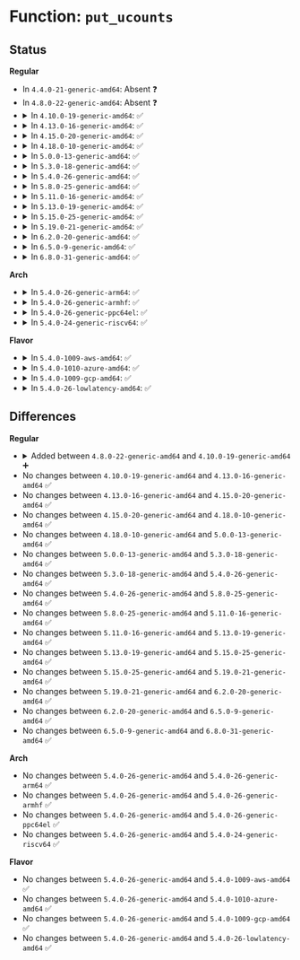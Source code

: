 # Function: <code>put_ucounts</code>

## Status
<b>Regular</b>
<ul>
<li>
In <code>4.4.0-21-generic-amd64</code>: Absent ❓
</li>
<li>
In <code>4.8.0-22-generic-amd64</code>: Absent ❓
</li>
<li>
<details>
<summary>In <code>4.10.0-19-generic-amd64</code>: ✅</summary>

```c
void put_ucounts(struct ucounts * ucounts)
```

```json
{
  "name": "put_ucounts",
  "collision_type": "Unique Static",
  "inline_type": "No",
  "funcs": [
    {
      "addr": 18446744071579555312,
      "name": "put_ucounts",
      "external": false,
      "loc": "kernel/ucount.c:161",
      "file": "kernel/ucount.c",
      "inline": "seen, unknown",
      "caller_inline": [],
      "caller_func": [
        "kernel/ucount.c:dec_ucount",
        "kernel/ucount.c:inc_ucount"
      ]
    }
  ],
  "symbols": [
    {
      "addr": 18446744071579555312,
      "name": "put_ucounts",
      "section": ".text",
      "bind": "STB_LOCAL",
      "size": 107
    }
  ]
}
```
</details>
</li>
<li>
<details>
<summary>In <code>4.13.0-16-generic-amd64</code>: ✅</summary>

```c
void put_ucounts(struct ucounts * ucounts)
```

```json
{
  "name": "put_ucounts",
  "collision_type": "Unique Static",
  "inline_type": "No",
  "funcs": [
    {
      "addr": 18446744071579541968,
      "name": "put_ucounts",
      "external": false,
      "loc": "kernel/ucount.c:166",
      "file": "kernel/ucount.c",
      "inline": "seen, unknown",
      "caller_inline": [],
      "caller_func": [
        "kernel/ucount.c:dec_ucount",
        "kernel/ucount.c:inc_ucount"
      ]
    }
  ],
  "symbols": [
    {
      "addr": 18446744071579541968,
      "name": "put_ucounts",
      "section": ".text",
      "bind": "STB_LOCAL",
      "size": 100
    }
  ]
}
```
</details>
</li>
<li>
<details>
<summary>In <code>4.15.0-20-generic-amd64</code>: ✅</summary>

```c
void put_ucounts(struct ucounts * ucounts)
```

```json
{
  "name": "put_ucounts",
  "collision_type": "Unique Static",
  "inline_type": "No",
  "funcs": [
    {
      "addr": 18446744071579568688,
      "name": "put_ucounts",
      "external": false,
      "loc": "kernel/ucount.c:166",
      "file": "kernel/ucount.c",
      "inline": "seen, unknown",
      "caller_inline": [],
      "caller_func": [
        "kernel/ucount.c:dec_ucount",
        "kernel/ucount.c:inc_ucount"
      ]
    }
  ],
  "symbols": [
    {
      "addr": 18446744071579568688,
      "name": "put_ucounts",
      "section": ".text",
      "bind": "STB_LOCAL",
      "size": 100
    }
  ]
}
```
</details>
</li>
<li>
<details>
<summary>In <code>4.18.0-10-generic-amd64</code>: ✅</summary>

```c
void put_ucounts(struct ucounts * ucounts)
```

```json
{
  "name": "put_ucounts",
  "collision_type": "Unique Static",
  "inline_type": "No",
  "funcs": [
    {
      "addr": 18446744071579596864,
      "name": "put_ucounts",
      "external": false,
      "loc": "kernel/ucount.c:167",
      "file": "kernel/ucount.c",
      "inline": "seen, unknown",
      "caller_inline": [],
      "caller_func": [
        "kernel/ucount.c:dec_ucount",
        "kernel/ucount.c:inc_ucount"
      ]
    }
  ],
  "symbols": [
    {
      "addr": 18446744071579596864,
      "name": "put_ucounts",
      "section": ".text",
      "bind": "STB_LOCAL",
      "size": 100
    }
  ]
}
```
</details>
</li>
<li>
<details>
<summary>In <code>5.0.0-13-generic-amd64</code>: ✅</summary>

```c
void put_ucounts(struct ucounts * ucounts)
```

```json
{
  "name": "put_ucounts",
  "collision_type": "Unique Static",
  "inline_type": "No",
  "funcs": [
    {
      "addr": 18446744071579633984,
      "name": "put_ucounts",
      "external": false,
      "loc": "kernel/ucount.c:167",
      "file": "kernel/ucount.c",
      "inline": "seen, unknown",
      "caller_inline": [],
      "caller_func": [
        "kernel/ucount.c:dec_ucount",
        "kernel/ucount.c:inc_ucount"
      ]
    }
  ],
  "symbols": [
    {
      "addr": 18446744071579633984,
      "name": "put_ucounts",
      "section": ".text",
      "bind": "STB_LOCAL",
      "size": 100
    }
  ]
}
```
</details>
</li>
<li>
<details>
<summary>In <code>5.3.0-18-generic-amd64</code>: ✅</summary>

```c
void put_ucounts(struct ucounts * ucounts)
```

```json
{
  "name": "put_ucounts",
  "collision_type": "Unique Static",
  "inline_type": "No",
  "funcs": [
    {
      "addr": 18446744071579658816,
      "name": "put_ucounts",
      "external": false,
      "loc": "kernel/ucount.c:160",
      "file": "kernel/ucount.c",
      "inline": "seen, unknown",
      "caller_inline": [],
      "caller_func": [
        "kernel/ucount.c:dec_ucount",
        "kernel/ucount.c:inc_ucount"
      ]
    }
  ],
  "symbols": [
    {
      "addr": 18446744071579658816,
      "name": "put_ucounts",
      "section": ".text",
      "bind": "STB_LOCAL",
      "size": 109
    }
  ]
}
```
</details>
</li>
<li>
<details>
<summary>In <code>5.4.0-26-generic-amd64</code>: ✅</summary>

```c
void put_ucounts(struct ucounts * ucounts)
```

```json
{
  "name": "put_ucounts",
  "collision_type": "Unique Static",
  "inline_type": "No",
  "funcs": [
    {
      "addr": 18446744071579695888,
      "name": "put_ucounts",
      "external": false,
      "loc": "kernel/ucount.c:160",
      "file": "kernel/ucount.c",
      "inline": "seen, unknown",
      "caller_inline": [],
      "caller_func": [
        "kernel/ucount.c:dec_ucount",
        "kernel/ucount.c:inc_ucount"
      ]
    }
  ],
  "symbols": [
    {
      "addr": 18446744071579695888,
      "name": "put_ucounts",
      "section": ".text",
      "bind": "STB_LOCAL",
      "size": 109
    }
  ]
}
```
</details>
</li>
<li>
<details>
<summary>In <code>5.8.0-25-generic-amd64</code>: ✅</summary>

```c
void put_ucounts(struct ucounts * ucounts)
```

```json
{
  "name": "put_ucounts",
  "collision_type": "Unique Static",
  "inline_type": "No",
  "funcs": [
    {
      "addr": 18446744071579736592,
      "name": "put_ucounts",
      "external": false,
      "loc": "kernel/ucount.c:163",
      "file": "kernel/ucount.c",
      "inline": "seen, unknown",
      "caller_inline": [],
      "caller_func": [
        "kernel/ucount.c:dec_ucount",
        "kernel/ucount.c:inc_ucount"
      ]
    }
  ],
  "symbols": [
    {
      "addr": 18446744071579736592,
      "name": "put_ucounts",
      "section": ".text",
      "bind": "STB_LOCAL",
      "size": 111
    }
  ]
}
```
</details>
</li>
<li>
<details>
<summary>In <code>5.11.0-16-generic-amd64</code>: ✅</summary>

```c
void put_ucounts(struct ucounts * ucounts)
```

```json
{
  "name": "put_ucounts",
  "collision_type": "Unique Static",
  "inline_type": "No",
  "funcs": [
    {
      "addr": 18446744071579716544,
      "name": "put_ucounts",
      "external": false,
      "loc": "kernel/ucount.c:163",
      "file": "kernel/ucount.c",
      "inline": "seen, unknown",
      "caller_inline": [],
      "caller_func": [
        "kernel/ucount.c:dec_ucount",
        "kernel/ucount.c:inc_ucount"
      ]
    }
  ],
  "symbols": [
    {
      "addr": 18446744071579716544,
      "name": "put_ucounts",
      "section": ".text",
      "bind": "STB_LOCAL",
      "size": 111
    }
  ]
}
```
</details>
</li>
<li>
<details>
<summary>In <code>5.13.0-19-generic-amd64</code>: ✅</summary>

```c
void put_ucounts(struct ucounts * ucounts)
```

```json
{
  "name": "put_ucounts",
  "collision_type": "Unique Global",
  "inline_type": "No",
  "funcs": [
    {
      "addr": 18446744071579724672,
      "name": "put_ucounts",
      "external": true,
      "loc": "kernel/ucount.c:200",
      "file": "kernel/ucount.c",
      "inline": "seen, unknown",
      "caller_inline": [],
      "caller_func": [
        "kernel/cred.c:set_cred_ucounts",
        "kernel/cred.c:put_cred_rcu",
        "kernel/ucount.c:dec_ucount",
        "kernel/ucount.c:inc_ucount"
      ]
    }
  ],
  "symbols": [
    {
      "addr": 18446744071579724672,
      "name": "put_ucounts",
      "section": ".text",
      "bind": "STB_GLOBAL",
      "size": 111
    }
  ]
}
```
</details>
</li>
<li>
<details>
<summary>In <code>5.15.0-25-generic-amd64</code>: ✅</summary>

```c
void put_ucounts(struct ucounts * ucounts)
```

```json
{
  "name": "put_ucounts",
  "collision_type": "Unique Global",
  "inline_type": "No",
  "funcs": [
    {
      "addr": 18446744071579803248,
      "name": "put_ucounts",
      "external": true,
      "loc": "kernel/ucount.c:201",
      "file": "kernel/ucount.c",
      "inline": "seen, unknown",
      "caller_inline": [],
      "caller_func": [
        "kernel/cred.c:copy_creds",
        "kernel/cred.c:put_cred_rcu",
        "kernel/ucount.c:inc_rlimit_get_ucounts",
        "kernel/ucount.c:do_dec_rlimit_put_ucounts",
        "kernel/ucount.c:dec_ucount",
        "kernel/ucount.c:inc_ucount",
        "kernel/ucount.c:alloc_ucounts",
        "mm/mlock.c:user_shm_unlock",
        "ipc/mqueue.c:mqueue_evict_inode",
        "ipc/mqueue.c:mqueue_get_inode"
      ]
    }
  ],
  "symbols": [
    {
      "addr": 18446744071579803248,
      "name": "put_ucounts",
      "section": ".text",
      "bind": "STB_GLOBAL",
      "size": 211
    }
  ]
}
```
</details>
</li>
<li>
<details>
<summary>In <code>5.19.0-21-generic-amd64</code>: ✅</summary>

```c
void put_ucounts(struct ucounts * ucounts)
```

```json
{
  "name": "put_ucounts",
  "collision_type": "Unique Global",
  "inline_type": "No",
  "funcs": [
    {
      "addr": 18446744071579912944,
      "name": "put_ucounts",
      "external": true,
      "loc": "kernel/ucount.c:207",
      "file": "kernel/ucount.c",
      "inline": "seen, unknown",
      "caller_inline": [],
      "caller_func": [
        "kernel/cred.c:copy_creds",
        "kernel/cred.c:put_cred_rcu",
        "kernel/ucount.c:inc_rlimit_get_ucounts",
        "kernel/ucount.c:do_dec_rlimit_put_ucounts",
        "kernel/ucount.c:dec_ucount",
        "kernel/ucount.c:inc_ucount",
        "kernel/ucount.c:alloc_ucounts",
        "mm/mlock.c:user_shm_unlock",
        "ipc/mqueue.c:mqueue_evict_inode",
        "ipc/mqueue.c:mqueue_evict_inode",
        "ipc/mqueue.c:mqueue_get_inode"
      ]
    }
  ],
  "symbols": [
    {
      "addr": 18446744071579912944,
      "name": "put_ucounts",
      "section": ".text",
      "bind": "STB_GLOBAL",
      "size": 225
    }
  ]
}
```
</details>
</li>
<li>
<details>
<summary>In <code>6.2.0-20-generic-amd64</code>: ✅</summary>

```c
void put_ucounts(struct ucounts * ucounts)
```

```json
{
  "name": "put_ucounts",
  "collision_type": "Unique Global",
  "inline_type": "No",
  "funcs": [
    {
      "addr": 18446744071580066784,
      "name": "put_ucounts",
      "external": true,
      "loc": "kernel/ucount.c:203",
      "file": "kernel/ucount.c",
      "inline": "seen, unknown",
      "caller_inline": [],
      "caller_func": [
        "kernel/cred.c:copy_creds",
        "kernel/cred.c:put_cred_rcu",
        "kernel/ucount.c:inc_rlimit_get_ucounts",
        "kernel/ucount.c:do_dec_rlimit_put_ucounts",
        "kernel/ucount.c:dec_ucount",
        "kernel/ucount.c:inc_ucount",
        "kernel/ucount.c:alloc_ucounts",
        "mm/mlock.c:user_shm_unlock",
        "ipc/mqueue.c:mqueue_evict_inode",
        "ipc/mqueue.c:mqueue_evict_inode",
        "ipc/mqueue.c:mqueue_get_inode"
      ]
    }
  ],
  "symbols": [
    {
      "addr": 18446744071580066784,
      "name": "put_ucounts",
      "section": ".text",
      "bind": "STB_GLOBAL",
      "size": 225
    }
  ]
}
```
</details>
</li>
<li>
<details>
<summary>In <code>6.5.0-9-generic-amd64</code>: ✅</summary>

```c
void put_ucounts(struct ucounts * ucounts)
```

```json
{
  "name": "put_ucounts",
  "collision_type": "Unique Global",
  "inline_type": "No",
  "funcs": [
    {
      "addr": 18446744071580120112,
      "name": "put_ucounts",
      "external": true,
      "loc": "kernel/ucount.c:203",
      "file": "kernel/ucount.c",
      "inline": "seen, unknown",
      "caller_inline": [],
      "caller_func": [
        "kernel/cred.c:copy_creds",
        "kernel/cred.c:put_cred_rcu",
        "kernel/ucount.c:inc_rlimit_get_ucounts",
        "kernel/ucount.c:do_dec_rlimit_put_ucounts",
        "kernel/ucount.c:dec_ucount",
        "kernel/ucount.c:inc_ucount",
        "kernel/ucount.c:alloc_ucounts",
        "mm/mlock.c:user_shm_unlock",
        "ipc/mqueue.c:mqueue_evict_inode",
        "ipc/mqueue.c:mqueue_evict_inode",
        "ipc/mqueue.c:mqueue_get_inode"
      ]
    }
  ],
  "symbols": [
    {
      "addr": 18446744071580120112,
      "name": "put_ucounts",
      "section": ".text",
      "bind": "STB_GLOBAL",
      "size": 225
    }
  ]
}
```
</details>
</li>
<li>
<details>
<summary>In <code>6.8.0-31-generic-amd64</code>: ✅</summary>

```c
void put_ucounts(struct ucounts * ucounts)
```

```json
{
  "name": "put_ucounts",
  "collision_type": "Unique Global",
  "inline_type": "No",
  "funcs": [
    {
      "addr": 18446744071580165648,
      "name": "put_ucounts",
      "external": true,
      "loc": "kernel/ucount.c:204",
      "file": "kernel/ucount.c",
      "inline": "seen, unknown",
      "caller_inline": [],
      "caller_func": [
        "kernel/cred.c:copy_creds",
        "kernel/cred.c:put_cred_rcu",
        "kernel/ucount.c:inc_rlimit_get_ucounts",
        "kernel/ucount.c:do_dec_rlimit_put_ucounts",
        "kernel/ucount.c:dec_ucount",
        "kernel/ucount.c:inc_ucount",
        "kernel/ucount.c:alloc_ucounts",
        "mm/mlock.c:user_shm_unlock",
        "ipc/mqueue.c:mqueue_evict_inode",
        "ipc/mqueue.c:mqueue_evict_inode",
        "ipc/mqueue.c:mqueue_get_inode"
      ]
    }
  ],
  "symbols": [
    {
      "addr": 18446744071580165648,
      "name": "put_ucounts",
      "section": ".text",
      "bind": "STB_GLOBAL",
      "size": 225
    }
  ]
}
```
</details>
</li>
</ul>
<b>Arch</b>
<ul>
<li>
<details>
<summary>In <code>5.4.0-26-generic-arm64</code>: ✅</summary>

```c
void put_ucounts(struct ucounts * ucounts)
```

```json
{
  "name": "put_ucounts",
  "collision_type": "Unique Static",
  "inline_type": "No",
  "funcs": [
    {
      "addr": 18446603336490876976,
      "name": "put_ucounts",
      "external": false,
      "loc": "kernel/ucount.c:160",
      "file": "kernel/ucount.c",
      "inline": "seen, unknown",
      "caller_inline": [],
      "caller_func": [
        "kernel/ucount.c:dec_ucount",
        "kernel/ucount.c:inc_ucount"
      ]
    }
  ],
  "symbols": [
    {
      "addr": 18446603336490876976,
      "name": "put_ucounts",
      "section": ".text",
      "bind": "STB_LOCAL",
      "size": 244
    }
  ]
}
```
</details>
</li>
<li>
<details>
<summary>In <code>5.4.0-26-generic-armhf</code>: ✅</summary>

```c
void put_ucounts(struct ucounts * ucounts)
```

```json
{
  "name": "put_ucounts",
  "collision_type": "Unique Static",
  "inline_type": "No",
  "funcs": [
    {
      "addr": 3224893592,
      "name": "put_ucounts",
      "external": false,
      "loc": "kernel/ucount.c:160",
      "file": "kernel/ucount.c",
      "inline": "seen, unknown",
      "caller_inline": [],
      "caller_func": [
        "kernel/ucount.c:dec_ucount",
        "kernel/ucount.c:inc_ucount"
      ]
    }
  ],
  "symbols": [
    {
      "addr": 3224893592,
      "name": "put_ucounts",
      "section": ".text",
      "bind": "STB_LOCAL",
      "size": 128
    }
  ]
}
```
</details>
</li>
<li>
<details>
<summary>In <code>5.4.0-26-generic-ppc64el</code>: ✅</summary>

```c
void put_ucounts(struct ucounts * ucounts)
```

```json
{
  "name": "put_ucounts",
  "collision_type": "Unique Static",
  "inline_type": "No",
  "funcs": [
    {
      "addr": 13835058055283708976,
      "name": "put_ucounts",
      "external": false,
      "loc": "kernel/ucount.c:160",
      "file": "kernel/ucount.c",
      "inline": "seen, unknown",
      "caller_inline": [],
      "caller_func": [
        "kernel/ucount.c:dec_ucount",
        "kernel/ucount.c:inc_ucount"
      ]
    }
  ],
  "symbols": [
    {
      "addr": 13835058055283708976,
      "name": "put_ucounts",
      "section": ".text",
      "bind": "STB_LOCAL",
      "size": 228
    }
  ]
}
```
</details>
</li>
<li>
<details>
<summary>In <code>5.4.0-24-generic-riscv64</code>: ✅</summary>

```c
void put_ucounts(struct ucounts * ucounts)
```

```json
{
  "name": "put_ucounts",
  "collision_type": "Unique Static",
  "inline_type": "No",
  "funcs": [
    {
      "addr": 18446743936271529330,
      "name": "put_ucounts",
      "external": false,
      "loc": "kernel/ucount.c:160",
      "file": "kernel/ucount.c",
      "inline": "seen, unknown",
      "caller_inline": [],
      "caller_func": [
        "kernel/ucount.c:dec_ucount",
        "kernel/ucount.c:inc_ucount"
      ]
    }
  ],
  "symbols": [
    {
      "addr": 18446743936271529330,
      "name": "put_ucounts",
      "section": ".text",
      "bind": "STB_LOCAL",
      "size": 110
    }
  ]
}
```
</details>
</li>
</ul>
<b>Flavor</b>
<ul>
<li>
<details>
<summary>In <code>5.4.0-1009-aws-amd64</code>: ✅</summary>

```c
void put_ucounts(struct ucounts * ucounts)
```

```json
{
  "name": "put_ucounts",
  "collision_type": "Unique Static",
  "inline_type": "No",
  "funcs": [
    {
      "addr": 18446744071579672208,
      "name": "put_ucounts",
      "external": false,
      "loc": "kernel/ucount.c:160",
      "file": "kernel/ucount.c",
      "inline": "seen, unknown",
      "caller_inline": [],
      "caller_func": [
        "kernel/ucount.c:dec_ucount",
        "kernel/ucount.c:inc_ucount"
      ]
    }
  ],
  "symbols": [
    {
      "addr": 18446744071579672208,
      "name": "put_ucounts",
      "section": ".text",
      "bind": "STB_LOCAL",
      "size": 109
    }
  ]
}
```
</details>
</li>
<li>
<details>
<summary>In <code>5.4.0-1010-azure-amd64</code>: ✅</summary>

```c
void put_ucounts(struct ucounts * ucounts)
```

```json
{
  "name": "put_ucounts",
  "collision_type": "Unique Static",
  "inline_type": "No",
  "funcs": [
    {
      "addr": 18446744071579600560,
      "name": "put_ucounts",
      "external": false,
      "loc": "kernel/ucount.c:160",
      "file": "kernel/ucount.c",
      "inline": "seen, unknown",
      "caller_inline": [],
      "caller_func": [
        "kernel/ucount.c:dec_ucount",
        "kernel/ucount.c:inc_ucount"
      ]
    }
  ],
  "symbols": [
    {
      "addr": 18446744071579600560,
      "name": "put_ucounts",
      "section": ".text",
      "bind": "STB_LOCAL",
      "size": 109
    }
  ]
}
```
</details>
</li>
<li>
<details>
<summary>In <code>5.4.0-1009-gcp-amd64</code>: ✅</summary>

```c
void put_ucounts(struct ucounts * ucounts)
```

```json
{
  "name": "put_ucounts",
  "collision_type": "Unique Static",
  "inline_type": "No",
  "funcs": [
    {
      "addr": 18446744071579669440,
      "name": "put_ucounts",
      "external": false,
      "loc": "kernel/ucount.c:160",
      "file": "kernel/ucount.c",
      "inline": "seen, unknown",
      "caller_inline": [],
      "caller_func": [
        "kernel/ucount.c:dec_ucount",
        "kernel/ucount.c:inc_ucount"
      ]
    }
  ],
  "symbols": [
    {
      "addr": 18446744071579669440,
      "name": "put_ucounts",
      "section": ".text",
      "bind": "STB_LOCAL",
      "size": 109
    }
  ]
}
```
</details>
</li>
<li>
<details>
<summary>In <code>5.4.0-26-lowlatency-amd64</code>: ✅</summary>

```c
void put_ucounts(struct ucounts * ucounts)
```

```json
{
  "name": "put_ucounts",
  "collision_type": "Unique Static",
  "inline_type": "No",
  "funcs": [
    {
      "addr": 18446744071579703584,
      "name": "put_ucounts",
      "external": false,
      "loc": "kernel/ucount.c:160",
      "file": "kernel/ucount.c",
      "inline": "seen, unknown",
      "caller_inline": [],
      "caller_func": [
        "kernel/ucount.c:dec_ucount",
        "kernel/ucount.c:inc_ucount"
      ]
    }
  ],
  "symbols": [
    {
      "addr": 18446744071579703584,
      "name": "put_ucounts",
      "section": ".text",
      "bind": "STB_LOCAL",
      "size": 109
    }
  ]
}
```
</details>
</li>
</ul>

## Differences
<b>Regular</b>
<ul>
<li>
<details>
<summary>Added between <code>4.8.0-22-generic-amd64</code> and <code>4.10.0-19-generic-amd64</code> ➕</summary>

```c
void put_ucounts(struct ucounts * ucounts)
```
</details>
</li>
<li>
No changes between <code>4.10.0-19-generic-amd64</code> and <code>4.13.0-16-generic-amd64</code> ✅
</li>
<li>
No changes between <code>4.13.0-16-generic-amd64</code> and <code>4.15.0-20-generic-amd64</code> ✅
</li>
<li>
No changes between <code>4.15.0-20-generic-amd64</code> and <code>4.18.0-10-generic-amd64</code> ✅
</li>
<li>
No changes between <code>4.18.0-10-generic-amd64</code> and <code>5.0.0-13-generic-amd64</code> ✅
</li>
<li>
No changes between <code>5.0.0-13-generic-amd64</code> and <code>5.3.0-18-generic-amd64</code> ✅
</li>
<li>
No changes between <code>5.3.0-18-generic-amd64</code> and <code>5.4.0-26-generic-amd64</code> ✅
</li>
<li>
No changes between <code>5.4.0-26-generic-amd64</code> and <code>5.8.0-25-generic-amd64</code> ✅
</li>
<li>
No changes between <code>5.8.0-25-generic-amd64</code> and <code>5.11.0-16-generic-amd64</code> ✅
</li>
<li>
No changes between <code>5.11.0-16-generic-amd64</code> and <code>5.13.0-19-generic-amd64</code> ✅
</li>
<li>
No changes between <code>5.13.0-19-generic-amd64</code> and <code>5.15.0-25-generic-amd64</code> ✅
</li>
<li>
No changes between <code>5.15.0-25-generic-amd64</code> and <code>5.19.0-21-generic-amd64</code> ✅
</li>
<li>
No changes between <code>5.19.0-21-generic-amd64</code> and <code>6.2.0-20-generic-amd64</code> ✅
</li>
<li>
No changes between <code>6.2.0-20-generic-amd64</code> and <code>6.5.0-9-generic-amd64</code> ✅
</li>
<li>
No changes between <code>6.5.0-9-generic-amd64</code> and <code>6.8.0-31-generic-amd64</code> ✅
</li>
</ul>
<b>Arch</b>
<ul>
<li>
No changes between <code>5.4.0-26-generic-amd64</code> and <code>5.4.0-26-generic-arm64</code> ✅
</li>
<li>
No changes between <code>5.4.0-26-generic-amd64</code> and <code>5.4.0-26-generic-armhf</code> ✅
</li>
<li>
No changes between <code>5.4.0-26-generic-amd64</code> and <code>5.4.0-26-generic-ppc64el</code> ✅
</li>
<li>
No changes between <code>5.4.0-26-generic-amd64</code> and <code>5.4.0-24-generic-riscv64</code> ✅
</li>
</ul>
<b>Flavor</b>
<ul>
<li>
No changes between <code>5.4.0-26-generic-amd64</code> and <code>5.4.0-1009-aws-amd64</code> ✅
</li>
<li>
No changes between <code>5.4.0-26-generic-amd64</code> and <code>5.4.0-1010-azure-amd64</code> ✅
</li>
<li>
No changes between <code>5.4.0-26-generic-amd64</code> and <code>5.4.0-1009-gcp-amd64</code> ✅
</li>
<li>
No changes between <code>5.4.0-26-generic-amd64</code> and <code>5.4.0-26-lowlatency-amd64</code> ✅
</li>
</ul>

